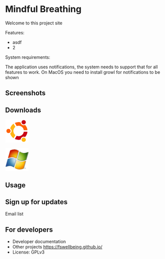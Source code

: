 # Mindful Breathing

Welcome to this project site

Features:
* asdf
* 2

System requirements:

The application uses notifications, the system needs to support that for all features to work. On MacOS you need to install growl for notifications to be shown


## Screenshots


## Downloads

[![Ubuntu](ghp_img/ubuntu.png)](ubuntu_file_to_download)

[![Windows](ghp_img/windows.png)](windows_file_to_download)


## Usage


## Sign up for updates

Email list


## For developers

* Developer documentation
* Other projects https://fswellbeing.github.io/
* License: GPLv3
